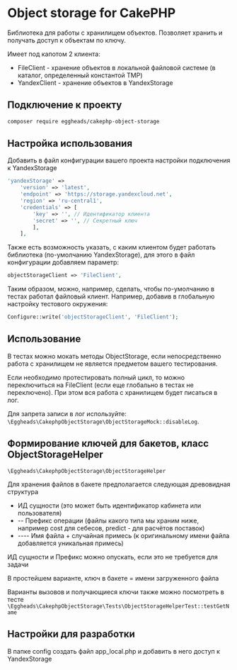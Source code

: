 # Object storage for CakePHP
Библиотека для работы с хранилищем объектов. Позволяет хранить и получать доступ к объектам по ключу.

Имеет под капотом 2 клиента:
* FileClient - хранение объектов в локальной файловой системе (в каталог, определенный константой TMP)
* YandexClient - хранение объектов в YandexStorage

## Подключение к проекту
```bash
composer require eggheads/cakephp-object-storage
```

## Настройка использования
Добавить в файл конфигурации вашего проекта настройки подключения к YandexStorage

```php
'yandexStorage' =>
    'version' => 'latest',
    'endpoint' => 'https://storage.yandexcloud.net',
    'region' => 'ru-central1',
    'credentials' => [
        'key' => '', // Идентификатор клиента
        'secret' => '', // Секретный ключ
        ],
    ],
```

Также есть возможность указать, с каким клиентом будет работать библиотека (по-умолчанию YandexStorage),
для этого в файл конфигурации добавляем параметр:
```php
objectStorageClient => 'FileClient',
```

Таким образом, можно, например, сделать, чтобы по-умолчанию в тестах работал файловый клиент.
Например, добавив в глобальную настройку тестового окружения:
```php
Configure::write('objectStorageClient', 'FileClient');
```

## Использование
В тестах можно мокать методы ObjectStorage, если непосредственно работа с хранилищем не является предметом вашего тестирования.

Если необходимо протестировать полный цикл, то можно переключиться на FileClient (если еще глобально в тестах не переключено).
При этом вся работа с хранилищем будет писаться в лог.

Для запрета записи в лог используйте: `\Eggheads\CakephpObjectStorage\ObjectStorageMock::disableLog`.

## Формирование ключей для бакетов, класс ObjectStorageHelper
```\Eggheads\CakephpObjectStorage\ObjectStorageHelper```

Для хранения файлов в бакете предполагается следующая древовидная структура
* ИД сущности (это может быть идентификатор кабинета или пользователя)
* -- Префикс операции (файлы какого типа мы храним ниже, например cost для себесов, predict - для расчётов поставок)
* ---- Имя файла + случайная примесь (к оригинальному имени файла добавляется уникальная примесь)

ИД сущности и Префикс можно опускать, если это не требуется для задачи

В простейшем варианте, ключ в бакете = имени загруженного файла

Варианты вызовов и получающиеся ключи также можно посмотреть в тесте `\Eggheads\CakephpObjectStorage\Tests\ObjectStorageHelperTest::testGetName`

## Настройки для разработки
В папке config создать файл app_local.php и добавить в него доступ к YandexStorage
